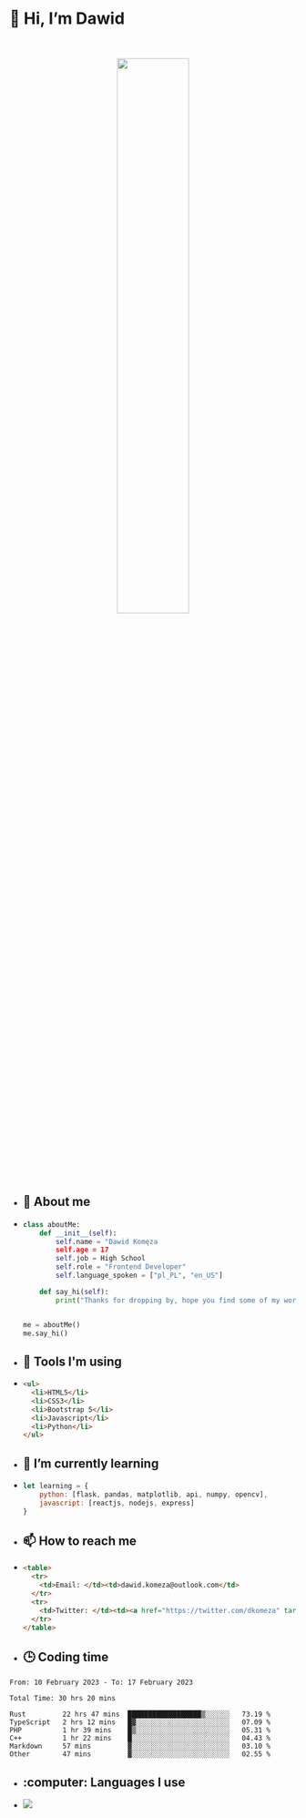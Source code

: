<h1>👋 Hi, I’m Dawid</h1>
<p align="center">
   <br>
   <br>
   <img src="https://user-images.githubusercontent.com/106035813/169717090-b330e670-ddca-48c9-8b2d-2290dfb78111.png" width="50%">
   <br>
   <br>
</p>



- <h2>💁 About me</h2>
- ```Python
  class aboutMe:
      def __init__(self):
          self.name = "Dawid Komęza
          self.age = 17
          self.job = High School
          self.role = "Frontend Developer"
          self.language_spoken = ["pl_PL", "en_US"]

      def say_hi(self):
          print("Thanks for dropping by, hope you find some of my work interesting.")


  me = aboutMe()
  me.say_hi()
  ```
  
- <h2>🔨 Tools I'm using</h2>
- ```html
  <ul>
    <li>HTML5</li>
    <li>CSS3</li>
    <li>Bootstrap 5</li>
    <li>Javascript</li>
    <li>Python</li>
  </ul>
  
- <h2>🌱 I’m currently learning</h2>
- ```javascript
  let learning = {
      python: [flask, pandas, matplotlib, api, numpy, opencv],
      javascript: [reactjs, nodejs, express]
  }
  ```
  
- <h2>📫 How to reach me</h2>
- ```html
  <table>
    <tr>
      <td>Email: </td><td>dawid.komeza@outlook.com</td>
    </tr>
    <tr>
      <td>Twitter: </td><td><a href="https://twitter.com/dkomeza" target="_blank">@dkomeza</a></td>
    </tr>
  </table>
  
- <h2>🕒 Coding time</h2>
<!--START_SECTION:waka-->

```text
From: 10 February 2023 - To: 17 February 2023

Total Time: 30 hrs 20 mins

Rust         22 hrs 47 mins  ██████████████████▒░░░░░░   73.19 %
TypeScript   2 hrs 12 mins   █▓░░░░░░░░░░░░░░░░░░░░░░░   07.09 %
PHP          1 hr 39 mins    █▒░░░░░░░░░░░░░░░░░░░░░░░   05.31 %
C++          1 hr 22 mins    █░░░░░░░░░░░░░░░░░░░░░░░░   04.43 %
Markdown     57 mins         ▓░░░░░░░░░░░░░░░░░░░░░░░░   03.10 %
Other        47 mins         ▓░░░░░░░░░░░░░░░░░░░░░░░░   02.55 %
```

<!--END_SECTION:waka-->

 - <h2>:computer: Languages I use</h2>
 - <a href="https://wakatime.com"><img src="https://wakatime.com/share/@c31628c9-1088-43b5-852b-e92972eaabe6/e653ca91-8397-4579-9132-0c3ef14be511.png" /></a>